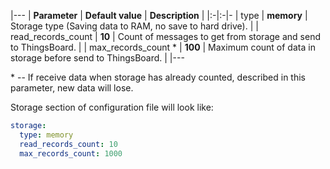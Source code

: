 |---
| **Parameter**            | **Default value**                            | **Description**                                                |
|:-|:-|-
| type                     | **memory**                                   | Storage type (Saving data to RAM, no save to hard drive).      |
| read_records_count       | **10**                                       | Count of messages to get from storage and send to ThingsBoard. |
| max_records_count *      | **100**                                      | Maximum count of data in storage before send to ThingsBoard.   |
|---


\* -- If receive data when storage has already counted, described in this parameter, new data will lose.

Storage section of configuration file will look like:

```yaml
storage:
  type: memory
  read_records_count: 10
  max_records_count: 1000
```